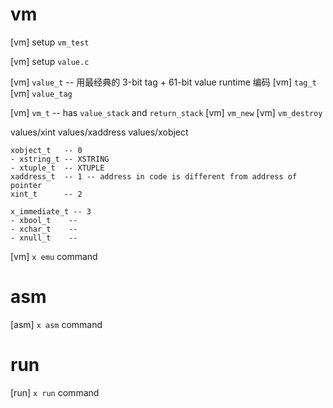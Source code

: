# vm

[vm] setup `vm_test`

[vm] setup `value.c`

[vm] `value_t` -- 用最经典的 3-bit tag + 61-bit value runtime 编码
[vm] `tag_t`
[vm] `value_tag`

[vm] `vm_t` -- has `value_stack` and `return_stack`
[vm] `vm_new`
[vm] `vm_destroy`

values/xint
values/xaddress
values/xobject

```
xobject_t   -- 0
- xstring_t -- XSTRING
- xtuple_t  -- XTUPLE
xaddress_t  -- 1 -- address in code is different from address of pointer
xint_t      -- 2

x_immediate_t -- 3
- xbool_t    --
- xchar_t    --
- xnull_t    --
```

[vm] `x emu` command

# asm

[asm] `x asm` command

# run

[run] `x run` command
